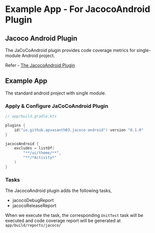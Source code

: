 # Example App - For JacocoAndroid Plugin

## Jacoco Android Plugin

The JaCoCoAndroid plugin provides code coverage metrics for single-module Android project.

Refer - [The JacocoAndroid Plugin](../../documentation/jacoco_android_plugin.md)

## Example App

The standard android project with single module.

### Apply & Configure JaCoCoAndroid Plugin

```kotlin
// app/build.gradle.kts

plugins {
    id("io.github.apvasanth03.jacoco-android") version "0.1.0"
}

jacocoAndroid {
    excludes = listOf(
        "**/ui/theme/**",
        "**/*Activity*"
    )
}
```

### Tasks

The JacocoAndroid plugin adds the following tasks,

- jacocoDebugReport
- jacocoReleaseReport

When we execute the task, the corresponding `UnitTest` task will be executed and code coverage report will be generated
at `app/build/reports/jacoco/` 